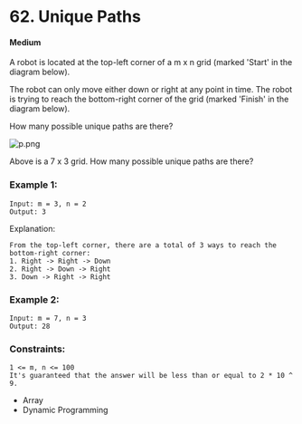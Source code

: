 # 62. Unique Paths
#### Medium

A robot is located at the top-left corner of a m x n grid (marked 'Start' in the diagram below).

The robot can only move either down or right at any point in time. The robot is trying to reach the bottom-right corner of the grid (marked 'Finish' in the diagram below).

How many possible unique paths are there?

![p.png](p.png)

Above is a 7 x 3 grid. How many possible unique paths are there?

 

### Example 1:

```
Input: m = 3, n = 2
Output: 3
```
Explanation:
```
From the top-left corner, there are a total of 3 ways to reach the bottom-right corner:
1. Right -> Right -> Down
2. Right -> Down -> Right
3. Down -> Right -> Right
```

### Example 2:

```
Input: m = 7, n = 3
Output: 28
```
 

### Constraints:

```
1 <= m, n <= 100
It's guaranteed that the answer will be less than or equal to 2 * 10 ^ 9.
```

* Array
* Dynamic Programming